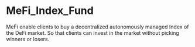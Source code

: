 # MeFi_Index_Fund
MeFi enable clients to buy a decentralized autonomously managed Index of the DeFi market. So that clients can invest in the market without picking winners or losers. 
